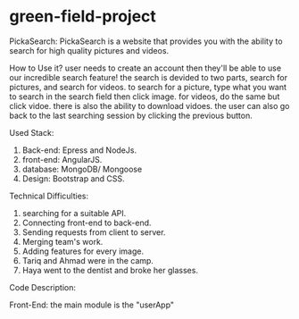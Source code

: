 # green-field-project

PickaSearch: 
PickaSearch is a website that provides you with the ability to search for high quality pictures and videos.

How to Use it?
user needs to create an account then they'll be able to use our incredible search feature! 
the search is devided to two parts, search for pictures, and search for videos. to search for a picture, type what you want to search in the search field then click image. for videos, do the same but click vidoe.
there is also the ability to download vidoes.
the user can also go back to the last searching session by clicking the previous button.

Used Stack:
1) Back-end: Epress and NodeJs.
2) front-end: AngularJS.
3) database: MongoDB/ Mongoose
4) Design: Bootstrap and CSS.

Technical Difficulties:
1) searching for a suitable API.
2) Connecting front-end to back-end.
3) Sending requests from client to server.
4) Merging team's work.
5) Adding features for every image.
6) Tariq and Ahmad were in the camp.
7) Haya went to the dentist and broke her glasses.

Code Description:

Front-End:
  the main module is the "userApp" 





